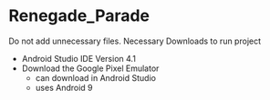# Renegade_Parade
Do not add unnecessary files.
Necessary Downloads to run project
- Android Studio IDE Version 4.1
- Download the Google Pixel Emulator 
  - can download in Android Studio
  - uses Android 9
